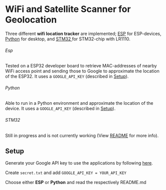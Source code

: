 # WiFi and Satellite Scanner for Geolocation

Three different **wifi location tracker** are implemented; [ESP](other_platforms/esp/README2.md) for ESP-devices, [Python](other_platforms/python/README.md) for desktop, and [STM32 ](stm32/README.md)for STM32-chip with LR1110.

###### Esp

Tested on a ESP32 developer board to retrieve MAC-addresses of nearby WiFi access point and sending those to Google to approximate the location of the ESP32. It uses a `GOOGLE_API_KEY` (described in [Setup](#setup)).

###### Python

Able to run in a Python environment and approximate the location of the device. It uses a `GOOGLE_API_KEY` (described in [Setup](#setup)).

###### STM32

Still in progress and is not currently working (View [README](stm32/README.md) for more info).

## Setup

Generate your Google API key to use the applications by following [here](https://developers.google.com/maps/documentation/geolocation/get-api-key).

Create `secret.txt` and add `GOOGLE_API_KEY = YOUR_API_KEY`

Choose either **ESP** or **Python** and read the respectively README.md
